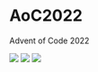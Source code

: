 # AoC2022
Advent of Code 2022

<!--- advent_readme_stars table --->


![](https://img.shields.io/badge/day%20📅-22-blue) ![](https://img.shields.io/badge/stars%20⭐-4-yellow) ![](https://img.shields.io/badge/days%20completed-2-red)
